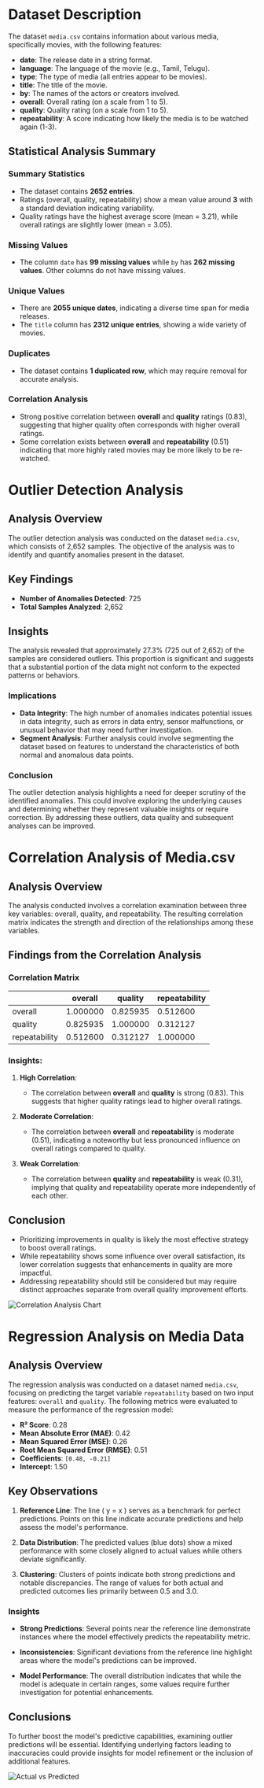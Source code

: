 # Dataset Description

The dataset `media.csv` contains information about various media, specifically movies, with the following features:

- **date**: The release date in a string format.
- **language**: The language of the movie (e.g., Tamil, Telugu).
- **type**: The type of media (all entries appear to be movies).
- **title**: The title of the movie.
- **by**: The names of the actors or creators involved.
- **overall**: Overall rating (on a scale from 1 to 5).
- **quality**: Quality rating (on a scale from 1 to 5).
- **repeatability**: A score indicating how likely the media is to be watched again (1-3).

## Statistical Analysis Summary

### Summary Statistics
- The dataset contains **2652 entries**.
- Ratings (overall, quality, repeatability) show a mean value around **3** with a standard deviation indicating variability.
- Quality ratings have the highest average score (mean = 3.21), while overall ratings are slightly lower (mean = 3.05).

### Missing Values
- The column `date` has **99 missing values** while `by` has **262 missing values**. Other columns do not have missing values.

### Unique Values
- There are **2055 unique dates**, indicating a diverse time span for media releases. 
- The `title` column has **2312 unique entries**, showing a wide variety of movies.

### Duplicates
- The dataset contains **1 duplicated row**, which may require removal for accurate analysis.

### Correlation Analysis
- Strong positive correlation between **overall** and **quality** ratings (0.83), suggesting that higher quality often corresponds with higher overall ratings.
- Some correlation exists between **overall** and **repeatability** (0.51) indicating that more highly rated movies may be more likely to be re-watched.

# Outlier Detection Analysis

## Analysis Overview
The outlier detection analysis was conducted on the dataset `media.csv`, which consists of 2,652 samples. The objective of the analysis was to identify and quantify anomalies present in the dataset.

## Key Findings
- **Number of Anomalies Detected**: 725
- **Total Samples Analyzed**: 2,652

## Insights
The analysis revealed that approximately 27.3% (725 out of 2,652) of the samples are considered outliers. This proportion is significant and suggests that a substantial portion of the data might not conform to the expected patterns or behaviors. 

### Implications
- **Data Integrity**: The high number of anomalies indicates potential issues in data integrity, such as errors in data entry, sensor malfunctions, or unusual behavior that may need further investigation.
- **Segment Analysis**: Further analysis could involve segmenting the dataset based on features to understand the characteristics of both normal and anomalous data points. 

### Conclusion
The outlier detection analysis highlights a need for deeper scrutiny of the identified anomalies. This could involve exploring the underlying causes and determining whether they represent valuable insights or require correction. By addressing these outliers, data quality and subsequent analyses can be improved.

# Correlation Analysis of Media.csv

## Analysis Overview
The analysis conducted involves a correlation examination between three key variables: overall, quality, and repeatability. The resulting correlation matrix indicates the strength and direction of the relationships among these variables.

## Findings from the Correlation Analysis

### Correlation Matrix
|                | overall  | quality  | repeatability |
|----------------|----------|----------|---------------|
| overall        | 1.000000 | 0.825935 | 0.512600      |
| quality        | 0.825935 | 1.000000 | 0.312127      |
| repeatability   | 0.512600 | 0.312127 | 1.000000      |

### Insights:
1. **High Correlation**:
   - The correlation between **overall** and **quality** is strong (0.83). This suggests that higher quality ratings lead to higher overall ratings.
   
2. **Moderate Correlation**:
   - The correlation between **overall** and **repeatability** is moderate (0.51), indicating a noteworthy but less pronounced influence on overall ratings compared to quality.
   
3. **Weak Correlation**:
   - The correlation between **quality** and **repeatability** is weak (0.31), implying that quality and repeatability operate more independently of each other.

## Conclusion
- Prioritizing improvements in quality is likely the most effective strategy to boost overall ratings.
- While repeatability shows some influence over overall satisfaction, its lower correlation suggests that enhancements in quality are more impactful.
- Addressing repeatability should still be considered but may require distinct approaches separate from overall quality improvement efforts.

![Correlation Analysis Chart](chart_1.png)

# Regression Analysis on Media Data

## Analysis Overview
The regression analysis was conducted on a dataset named `media.csv`, focusing on predicting the target variable `repeatability` based on two input features: `overall` and `quality`. The following metrics were evaluated to measure the performance of the regression model:

- **R² Score**: 0.28
- **Mean Absolute Error (MAE)**: 0.42
- **Mean Squared Error (MSE)**: 0.26
- **Root Mean Squared Error (RMSE)**: 0.51
- **Coefficients**: `[0.48, -0.21]`
- **Intercept**: 1.50

## Key Observations

1. **Reference Line**: The line \( y = x \) serves as a benchmark for perfect predictions. Points on this line indicate accurate predictions and help assess the model's performance.

2. **Data Distribution**: The predicted values (blue dots) show a mixed performance with some closely aligned to actual values while others deviate significantly.

3. **Clustering**: Clusters of points indicate both strong predictions and notable discrepancies. The range of values for both actual and predicted outcomes lies primarily between 0.5 and 3.0.

### Insights

- **Strong Predictions**: Several points near the reference line demonstrate instances where the model effectively predicts the repeatability metric.
  
- **Inconsistencies**: Significant deviations from the reference line highlight areas where the model's predictions can be improved.

- **Model Performance**: The overall distribution indicates that while the model is adequate in certain ranges, some values require further investigation for potential enhancements.

## Conclusions

To further boost the model's predictive capabilities, examining outlier predictions will be essential. Identifying underlying factors leading to inaccuracies could provide insights for model refinement or the inclusion of additional features.

![Actual vs Predicted](chart_2.png)

